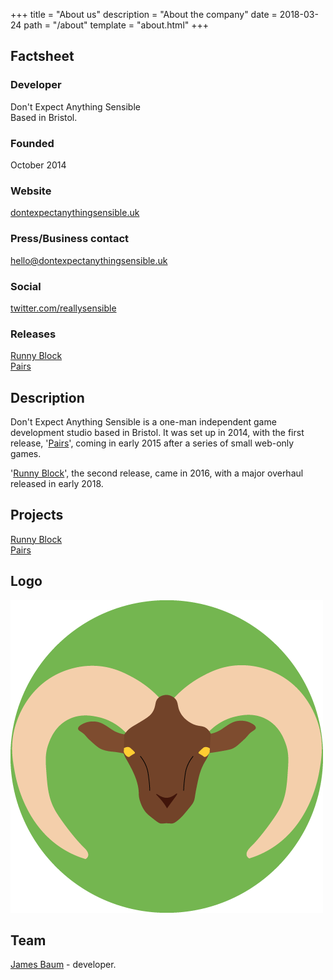 +++
title = "About us"
description = "About the company"
date = 2018-03-24
path = "/about"
template = "about.html"
+++

<article>
<aside>
<h2>Factsheet</h2>
<h3>Developer</h3>
<p>Don't Expect Anything Sensible<br>
Based in Bristol.</p>

<h3>Founded</h3>
<p>October 2014</p>

<h3>Website</h3>
<p><a href="https://www.dontexpectanythingsensible.uk">dontexpectanythingsensible.uk</a></p>

<h3>Press/Business contact</h3>
<p><a href="mailto:hello@dontexpectanythingsensible.uk">hello@dontexpectanythingsensible.uk</a></p>

<h3>Social</h3>
<a href="http://twitter.com/reallysensible" title="Follow us on Twitter">twitter.com/reallysensible</a><br>

<h3>Releases</h3>
<a href="https://www.runnyblock.com" title="Runny Block - an infinite runner game" target="_blank">Runny Block</a>
<br>
<a href="https://whostolemyhat.itch.io/pairs" title="Pairs - our puzzle match game" target="_blank">Pairs</a>
</aside>

<section>
<h2>Description</h2>
<p>Don't Expect Anything Sensible is a one-man independent game development studio based in Bristol.
It was set up in 2014, with the first release, '<a href="https://www.jamestease.co.uk/games/pairs">Pairs</a>', coming in early 2015 after a series of small web-only games.</p>
<p>'<a href="https://www.runnyblock.com" title="Runny Block infinite runner">Runny Block</a>', the second release, came in 2016, with
a major overhaul released in early 2018.</p>

<h2>Projects</h2>
<p><a href="https://www.runnyblock.com" title="Runny block - our infinite runner game" target="_blank">Runny Block</a><br>
<a href="https://whostolemyhat.itch.io/pairs" title="Pairs - our puzzle match game" target="_blank">Pairs</a></p>

<h2>Logo</h2>
<p><a href="/img/dontexpectanythingsensible.png"><img src="/img/dontexpectanythingsensible.png" /></a></p>

<h2>Team</h2>
<p><a href="https://www.jamestease.co.uk">James Baum</a> - developer.</p>
</section>
</article>
